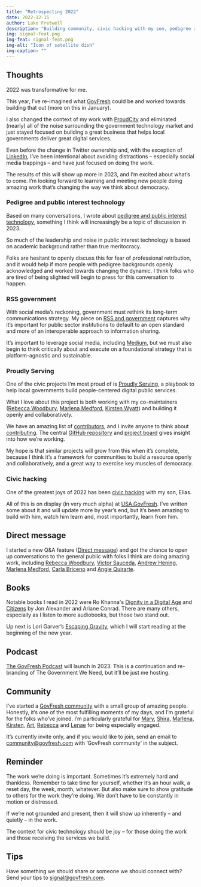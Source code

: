 ```yaml
---
title: "Retrospecting 2022"
date: 2022-12-15
author: Luke Fretwell
description: "Building community, civic hacking with my son, pedigree and public interest technology."
img: signal-feat.png
img-feat: signal-feat.png
img-alt: "Icon of satellite dish"
img-caption: ""
---
```


## Thoughts

2022 was transformative for me.

This year, I’ve re-imagined what [GovFresh](https://govfresh.com) could be and worked towards building that out (more on this in January).

I also changed the context of my work with [ProudCity](https://proudcity.com) and eliminated (nearly) all of the noise surrounding the government technology market and just stayed focused on building a great business that helps local governments deliver great digital services.

Even before the change in Twitter ownership and, with the exception of [LinkedIn](https://www.linkedin.com/in/lukefretwell), I’ve been intentional about avoiding distractions – especially social media trappings – and have just focused on doing the work.

The results of this will show up more in 2023, and I’m excited about what’s to come. I’m looking forward to learning and meeting new people doing amazing work that’s changing the way we think about democracy.


### Pedigree and public interest technology

Based on many conversations, I wrote about [pedigree and public interest technology](https://govfresh.com/thoughts/pedigree-public-interest-technology), something I think will increasingly be a topic of discussion in 2023.

So much of the leadership and noise in public interest technology is based on academic background rather than true meritocracy.

Folks are hesitant to openly discuss this for fear of professional retribution, and it would help if more people with pedigree backgrounds openly acknowledged and worked towards changing the dynamic. I think folks who are tired of being slighted will begin to press for this conversation to happen.


### RSS government

With social media’s reckoning, government must rethink its long-term communications strategy. My piece on [RSS and government](https://govfresh.com/thoughts/rss-government) captures why it’s important for public sector institutions to default to an open standard and more of an interoperable approach to information sharing.

It’s important to leverage social media, including [Medium](https://govfresh.com/thoughts/government-civictech-medium), but we must also begin to think critically about and execute on a foundational strategy that is platform-agnostic and sustainable.


### Proudly Serving

One of the civic projects I’m most proud of is [Proudly Serving](https://proudlyservingbook.com), a playbook to help local governments build people-centered digital public services.

What I love about this project is both working with my co-maintainers ([Rebecca Woodbury](https://www.linkedin.com/in/rebeccawoodbury/), [Marlena Medford](https://www.linkedin.com/in/marlena-medford/), [Kirsten Wyatt](https://www.linkedin.com/in/kwyatt/)) and building it openly and collaboratively.

We have an amazing list of [contributors](https://proudlyservingbook.com/people/), and I invite anyone to think about [contributing](https://proudlyservingbook.com/contribute/). The central [GitHub repository](https://github.com/proudlyserving/proudlyserving.github.io) and [project board](https://github.com/proudlyserving/proudlyserving.github.io/projects/1) gives insight into how we’re working.

My hope is that similar projects will grow from this when it’s complete, because I think it’s a framework for communities to build a resource openly and collaboratively, and a great way to exercise key muscles of democracy.


### Civic hacking

One of the greatest joys of 2022 has been [civic hacking](https://govfresh.com/topics/civic-hacking) with my son, Elias.

All of this is on display (in very much alpha) at [USA.GovFresh](https://usa.govfresh.com). I’ve written some about it and will update more by year’s end, but it’s been amazing to build with him, watch him learn and, most importantly, learn from him.


## Direct message

I started a new Q&A feature ([Direct message](/dm)) and got the chance to open up conversations to the general public with folks I think are doing amazing work, including [Rebecca Woodbury](https://govfresh.com/dm/rebecca-woodbury), [Victor Sauceda](https://govfresh.com/dm/victor-sauceda), [Andrew Hening](https://govfresh.com/dm/andrew-hening), [Marlena Medford](https://govfresh.com/dm/marlena-medford), [Carla Briceno](https://govfresh.com/dm/carla-briceno) and [Angie Quirarte](https://govfresh.com/dm/angie-quirarte).


## Books

Notable books I read in 2022 were Ro Khanna's [Dignity in a Digital Age](https://govfresh.com/reviews/review-dignity-in-a-digital-age) and [Citizens](https://govfresh.com/reviews/review-citizens) by Jon Alexander and Ariane Conrad. There are many others, especially as I listen to more audiobooks, but those two stand out.

Up next is Lori Garver’s [Escaping Gravity](https://bookshop.org/a/83650/9781635767704), which I will start reading at the beginning of the new year.


## Podcast

[The GovFresh Podcast](https://podcast.govfresh.com) will launch in 2023. This is a continuation and re-branding of The Government We Need, but it’ll be just me hosting.


## Community

I’ve started a [GovFresh community](https://govfresh.com/community) with a small group of amazing people. Honestly, it’s one of the most fulfilling moments of my days, and I’m grateful for the folks who’ve joined. I’m particularly grateful for [Mary](https://www.linkedin.com/in/marylazzeri/), [Shira](https://www.linkedin.com/in/shirahonig/), [Marlena](https://www.linkedin.com/in/marlena-medford/), [Kirsten](https://www.linkedin.com/in/kwyatt/), [Art](https://www.linkedin.com/in/artuoma/), [Rebecca](https://www.linkedin.com/in/kwyatt/) and [Lenae](https://www.linkedin.com/in/lenaeboykinstorey/) for being especially engaged.

It’s currently invite only, and if you would like to join, send an email to  [community@govfresh.com](mailto:community@govfresh.com) with ‘GovFresh community’ in the subject.


## Reminder

The work we’re doing is important. Sometimes it’s extremely hard and thankless. Remember to take time for yourself, whether it’s an hour walk, a reset day, the week, month, whatever. But also make sure to show gratitude to others for the work they’re doing. We don’t have to be constantly in motion or distressed.

If we’re not grounded and present, then it will show up inherently – and quietly – in the work.

The context for civic technology should be joy – for those doing the work and those receiving the services we build.


## Tips

Have something we should share or someone we should connect with? Send your tips to [signal@govfresh.com](mailto:signal@govfresh.com). 
